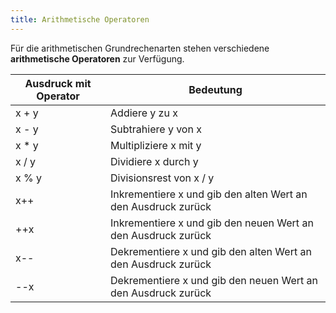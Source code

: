 ```yaml
---
title: Arithmetische Operatoren
---
```


Für die arithmetischen Grundrechenarten stehen verschiedene **arithmetische Operatoren** zur Verfügung.

| Ausdruck mit Operator | Bedeutung |
| --------------------- | --------- |
| x + y | Addiere y zu x |
| x - y | Subtrahiere y von x |
| x * y | Multipliziere x mit y |
| x / y | Dividiere x durch y |
| x % y | Divisionsrest von x / y |
| x++ | Inkrementiere x und gib den alten Wert an den Ausdruck zurück |
| ++x | Inkrementiere x und gib den neuen Wert an den Ausdruck zurück |
| x-- | Dekrementiere x und gib den alten Wert an den Ausdruck zurück |
| --x | Dekrementiere x und gib den neuen Wert an den Ausdruck zurück |
